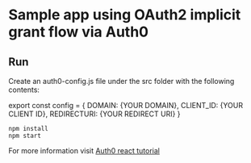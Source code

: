 # Sample app using OAuth2 implicit grant flow via Auth0

## Run

Create an auth0-config.js file under the src folder with the following
contents: 

export const config = {
  DOMAIN: {YOUR DOMAIN},
  CLIENT_ID: {YOUR CLIENT ID},
  REDIRECTURI: {YOUR REDIRECT URI}
}

```
npm install
npm start
```

For more information visit [Auth0 react
tutorial](https://auth0.com/docs/quickstart/spa/react/)
